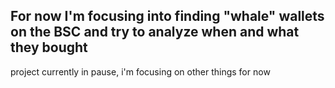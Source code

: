 ## For now I'm focusing into finding "whale" wallets on the BSC and try to analyze when and what they bought



project currently in pause, i'm focusing on other things for now

